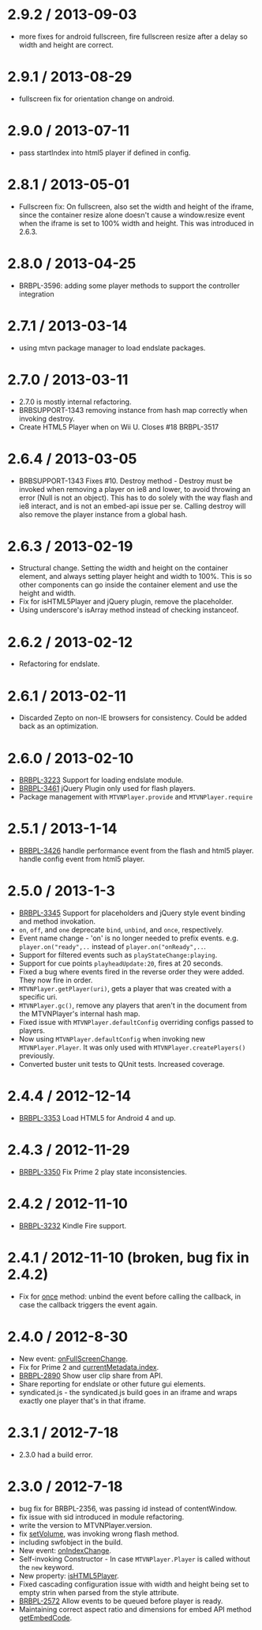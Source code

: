 2.9.2 / 2013-09-03 
==================

  * more fixes for android fullscreen, fire fullscreen resize after a delay so width and height are correct.
 
2.9.1 / 2013-08-29 
==================

  * fullscreen fix for orientation change on android.

2.9.0 / 2013-07-11 
==================

  * pass startIndex into html5 player if defined in config.
 

2.8.1 / 2013-05-01 
==================

  * Fullscreen fix: On fullscreen, also set the width and height of the iframe, since the container resize alone doesn't cause a window.resize event when the iframe is set to 100% width and height. This was introduced in 2.6.3.

2.8.0 / 2013-04-25 
==================

  * BRBPL-3596: adding some player methods to support the controller integration

2.7.1 / 2013-03-14 
==================

  * using mtvn package manager to load endslate packages. 
  

2.7.0 / 2013-03-11 
==================

  * 2.7.0 is mostly internal refactoring. 
  * BRBSUPPORT-1343 removing instance from hash map correctly when invoking destroy.
  * Create HTML5 Player when on Wii U. Closes #18 BRBPL-3517

2.6.4 / 2013-03-05 
==================

  * BRBSUPPORT-1343 Fixes #10. Destroy method - Destroy must be invoked when removing a player on ie8 and lower, to avoid throwing an error (Null is not an object). This has to do solely with the way flash and ie8 interact, and is not an embed-api issue per se. Calling destroy will also remove the player instance from a global hash.


2.6.3 / 2013-02-19 
==================

  * Structural change. Setting the width and height on the container element, and always setting player height and width to 100%. This is so other components can go inside the container element and use the height and width. 
  * Fix for isHTML5Player and jQuery plugin, remove the placeholder. 
  * Using underscore's isArray method instead of checking instanceof.

2.6.2 / 2013-02-12 
==================

  * Refactoring for endslate. 

2.6.1 / 2013-02-11 
==================

  * Discarded Zepto on non-IE browsers for consistency. Could be added back as an optimization.
  

2.6.0 / 2013-02-10 
==================

  * [BRBPL-3223](http://jira.mtvi.com/browse/BRBPL-3223) Support for loading endslate module.
  * [BRBPL-3461](http://jira.mtvi.com/browse/BRBPL-3461) jQuery Plugin only used for flash players. 
  * Package management with `MTVNPlayer.provide` and `MTVNPlayer.require`

 
2.5.1 / 2013-1-14 
==================

  * [BRBPL-3426](http://jira.mtvi.com/browse/BRBPL-3426) handle performance event from the flash and html5 player. handle config event from html5 player. 


2.5.0 / 2013-1-3 
==================

  * [BRBPL-3345](http://jira.mtvi.com/browse/BRBPL-3345) Support for placeholders and jQuery style event binding and method invokation.
  * `on`, `off`, and `one` deprecate `bind`, `unbind`, and `once`, respectively. 
  * Event name change - 'on' is no longer needed to prefix events. e.g. `player.on("ready",..` instead of `player.on("onReady",..`.
  * Support for filtered events such as `playStateChange:playing`. 
  * Support for cue points `playheadUpdate:20`, fires at 20 seconds.
  * Fixed a bug where events fired in the reverse order they were added. They now fire in order.
  * `MTVNPlayer.getPlayer(uri)`, gets a player that was created with a specific uri.
  * `MTVNPlayer.gc()`, remove any players that aren't in the document from the MTVNPlayer's internal hash map.
  * Fixed issue with `MTVNPlayer.defaultConfig` overriding configs passed to players.
  * Now using `MTVNPlayer.defaultConfig` when invoking new `MTVNPlayer.Player`. It was only used with `MTVNPlayer.createPlayers()` previously.
  * Converted buster unit tests to QUnit tests. Increased coverage.


2.4.4 / 2012-12-14 
==================

  * [BRBPL-3353](http://jira.mtvi.com/browse/BRBPL-3353) Load HTML5 for Android 4 and up.


2.4.3 / 2012-11-29 
==================

  * [BRBPL-3350](http://jira.mtvi.com/browse/BRBPL-3350) Fix Prime 2 play state inconsistencies. 


2.4.2 / 2012-11-10 
==================

  * [BRBPL-3232](http://jira.mtvi.com/browse/BRBPL-3232) Kindle Fire support. 
  
  
2.4.1 / 2012-11-10 (broken, bug fix in 2.4.2)
==================

  * Fix for [once](http://mtvn-player.github.com/embed-api/docs/#!/api/MTVNPlayer.Player-method-once) method: unbind the event before calling the callback, in case the callback triggers the event again.
 

2.4.0 / 2012-8-30 
==================
  * New event: [onFullScreenChange](http://mtvn-player.github.com/embed-api/docs/#!/api/MTVNPlayer.Events-event-onFullScreenChange).
  * Fix for Prime 2 and [currentMetadata.index](http://mtvn-player.github.com/embed-api/docs/#!/api/MTVNPlayer.Player-property-currentMetadata).
  * [BRBPL-2890](http://jira.mtvi.com/browse/BRBPL-2890) Show user clip share from API. 
  * Share reporting for endslate or other future gui elements.
  * syndicated.js - the syndicated.js build goes in an iframe and wraps exactly one player that's in that iframe.


2.3.1 / 2012-7-18
==================
  * 2.3.0 had a build error.
 

2.3.0 / 2012-7-18
==================
  * bug fix for BRBPL-2356, was passing id instead of contentWindow.
  * fix issue with sid introduced in module refactoring.
  * write the version to MTVNPlayer.version.
  * fix [setVolume](http://mtvn-player.github.com/embed-api/docs/#!/api/MTVNPlayer.Player-method-setVolume), was invoking wrong flash method.
  * including swfobject in the build.
  * New event: [onIndexChange](http://mtvn-player.github.com/embed-api/docs/#!/api/MTVNPlayer.Events-event-onIndexChange).
  * Self-invoking Constructor - In case `MTVNPlayer.Player` is called without the `new` keyword.
  * New property: [isHTML5Player](http://mtvn-player.github.com/embed-api/docs/#!/api/MTVNPlayer-property-isHTML5Player).
  * Fixed cascading configuration issue with width and height being set to empty strin when parsed from the style attribute.
  * [BRBPL-2572](http://jira.mtvi.com/browse/BRBPL-2572) Allow events to be queued before player is ready.
  * Maintaining correct aspect ratio and dimensions for embed API method [getEmbedCode](http://mtvn-player.github.com/embed-api/docs/#!/api/MTVNPlayer.Player-method-getEmbedCode).
